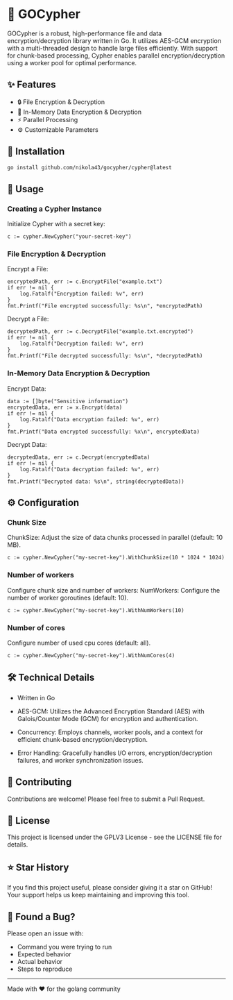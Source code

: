 # 🔐 GOCypher

GOCypher is a robust, high-performance file and data encryption/decryption library written in Go. It utilizes AES-GCM encryption with a multi-threaded design to handle large files efficiently. With support for chunk-based processing, Cypher enables parallel encryption/decryption using a worker pool for optimal performance.

## ✨ Features

- 🔒 File Encryption & Decryption
- 🧠 In-Memory Data Encryption & Decryption
- ⚡ Parallel Processing
- ⚙️ Customizable Parameters

## 🚀 Installation

```bash
go install github.com/nikola43/gocypher/cypher@latest
```

## 🔧 Usage

### Creating a Cypher Instance
Initialize Cypher with a secret key:
```
c := cypher.NewCypher("your-secret-key")
```

### File Encryption & Decryption
Encrypt a File:
```
encryptedPath, err := c.EncryptFile("example.txt")
if err != nil {
    log.Fatalf("Encryption failed: %v", err)
}
fmt.Printf("File encrypted successfully: %s\n", *encryptedPath)
```

Decrypt a File:
```
decryptedPath, err := c.DecryptFile("example.txt.encrypted")
if err != nil {
    log.Fatalf("Decryption failed: %v", err)
}
fmt.Printf("File decrypted successfully: %s\n", *decryptedPath)
```

### In-Memory Data Encryption & Decryption
Encrypt Data:
```
data := []byte("Sensitive information")
encryptedData, err := x.Encrypt(data)
if err != nil {
    log.Fatalf("Data encryption failed: %v", err)
}
fmt.Printf("Data encrypted successfully: %x\n", encryptedData)
```

Decrypt Data:
```
decryptedData, err := c.Decrypt(encryptedData)
if err != nil {
    log.Fatalf("Data decryption failed: %v", err)
}
fmt.Printf("Decrypted data: %s\n", string(decryptedData))
```

## ⚙️ Configuration
### Chunk Size
ChunkSize: Adjust the size of data chunks processed in parallel (default: 10 MB).
```
c := cypher.NewCypher("my-secret-key").WithChunkSize(10 * 1024 * 1024)
```

### Number of workers
Configure chunk size and number of workers:
NumWorkers: Configure the number of worker goroutines (default: 10).
```
c := cypher.NewCypher("my-secret-key").WithNumWorkers(10)
```

### Number of cores
Configure number of used cpu cores (default: all).
```
c := cypher.NewCypher("my-secret-key").WithNumCores(4)
```

## 🛠️ Technical Details

- Written in Go

- AES-GCM: Utilizes the Advanced Encryption Standard (AES) with Galois/Counter Mode (GCM) for encryption and authentication.

- Concurrency: Employs channels, worker pools, and a context for efficient chunk-based encryption/decryption.

- Error Handling: Gracefully handles I/O errors, encryption/decryption failures, and worker synchronization issues.

## 🤝 Contributing

Contributions are welcome! Please feel free to submit a Pull Request.

## 📄 License

This project is licensed under the GPLV3 License - see the LICENSE file for details.

## ⭐ Star History

If you find this project useful, please consider giving it a star on GitHub! Your support helps us keep maintaining and improving this tool.

## 🐛 Found a Bug?

Please open an issue with:
- Command you were trying to run
- Expected behavior
- Actual behavior
- Steps to reproduce

---
Made with ❤️ for the golang community